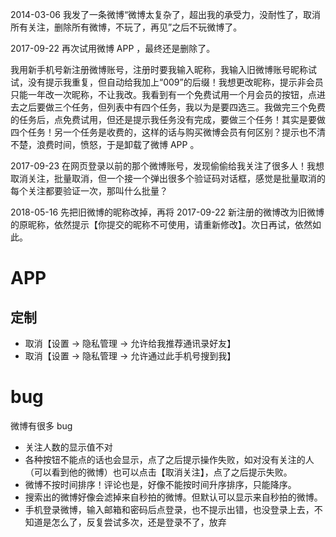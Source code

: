2014-03-06 我发了一条微博“微博太复杂了，超出我的承受力，没耐性了，取消所有关注，删除所有微博，不玩了，再见​​”之后不玩微博了。


2017-09-22 再次试用微博 APP ，最终还是删除了。


我用新手机号新注册微博账号，注册时要我输入昵称，我输入旧微博账号昵称试试，没有提示我重复，但自动给我加上“009”的后缀！我想更改昵称，提示非会员只能一年改一次昵称，不让我改。我看到有一个免费试用一个月会员的按钮，点进去之后要做三个任务，但列表中有四个任务，我以为是要四选三。我做完三个免费的任务后，点免费试用，但还是提示我任务没有完成，要做三个任务！其实是要做四个任务！另一个任务是收费的，这样的话与购买微博会员有何区别？提示也不清不楚，浪费时间，愤怒，于是卸载了微博 APP 。


2017-09-23 在网页登录以前的那个微博账号，发现偷偷给我关注了很多人！我想取消关注，批量取消，但一个接一个弹出很多个验证码对话框，感觉是批量取消的每个关注都要验证一次，那叫什么批量？


2018-05-16 先把旧微博的昵称改掉，再将 2017-09-22 新注册的微博改为旧微博的原昵称，依然提示【你提交的昵称不可使用，请重新修改】。次日再试，依然如此。


# APP
## 定制
- 取消【设置 -> 隐私管理 -> 允许给我推荐通讯录好友】
- 取消【设置 -> 隐私管理 -> 允许通过此手机号搜到我】


# bug
微博有很多 bug
- 关注人数的显示值不对
- 各种按钮不能点的话也会显示，点了之后提示操作失败，如对没有关注的人（可以看到他的微博）也可以点击【取消关注】，点了之后提示失败。
- 微博不按时间排序！评论也是，好像不能按时间升序排序，只能降序。
- 搜索出的微博好像会滤掉来自秒拍的微博。但默认可以显示来自秒拍的微博。
- 手机登录微博，输入邮箱和密码后点登录，也不提示出错，也没登录上去，不知道是怎么了，反复尝试多次，还是登录不了，放弃
